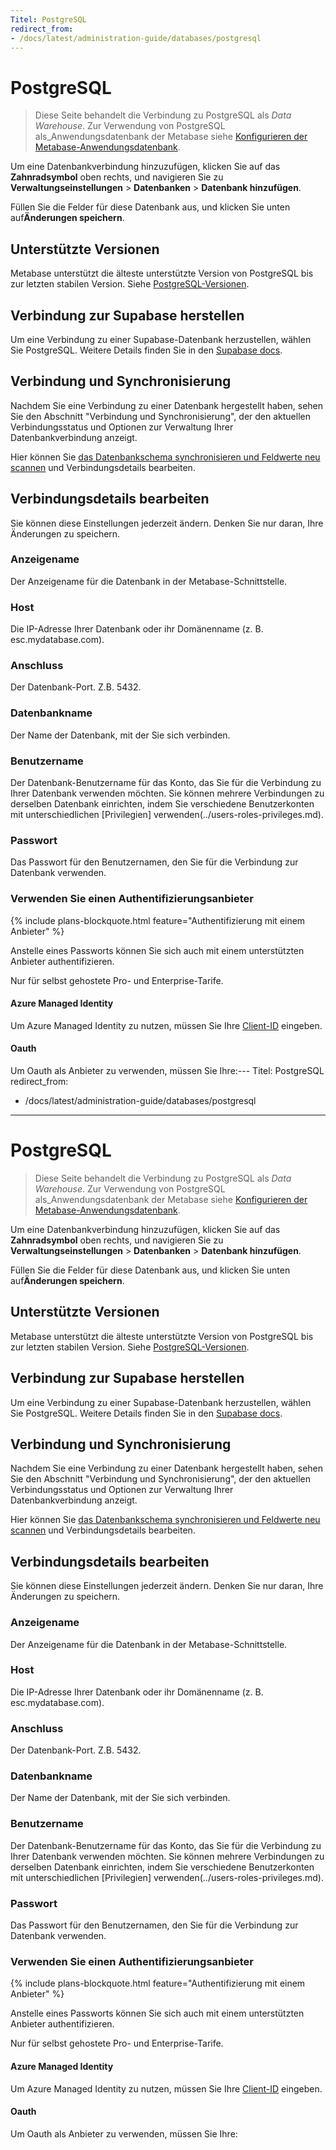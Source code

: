 ```yaml
---
Titel: PostgreSQL
redirect_from:
- /docs/latest/administration-guide/databases/postgresql
---
```



# PostgreSQL


> Diese Seite behandelt die Verbindung zu PostgreSQL als _Data Warehouse_. Zur Verwendung von PostgreSQL als_Anwendungsdatenbank der Metabase siehe [Konfigurieren der Metabase-Anwendungsdatenbank](../../installation-and-operation/configuring-application-database.md).


Um eine Datenbankverbindung hinzuzufügen, klicken Sie auf das **Zahnradsymbol** oben rechts, und navigieren Sie zu **Verwaltungseinstellungen** > **Datenbanken** > **Datenbank hinzufügen**.


Füllen Sie die Felder für diese Datenbank aus, und klicken Sie unten auf**Änderungen speichern**.


## Unterstützte Versionen


Metabase unterstützt die älteste unterstützte Version von PostgreSQL bis zur letzten stabilen Version. Siehe [PostgreSQL-Versionen](https://www.postgresql.org/support/versioning/).


## Verbindung zur Supabase herstellen


Um eine Verbindung zu einer Supabase-Datenbank herzustellen, wählen Sie PostgreSQL. Weitere Details finden Sie in den [Supabase docs](https://supabase.com/docs/guides/database/metabase).


## Verbindung und Synchronisierung


Nachdem Sie eine Verbindung zu einer Datenbank hergestellt haben, sehen Sie den Abschnitt "Verbindung und Synchronisierung", der den aktuellen Verbindungsstatus und Optionen zur Verwaltung Ihrer Datenbankverbindung anzeigt.


Hier können Sie [das Datenbankschema synchronisieren und Feldwerte neu scannen](../sync-scan.md) und Verbindungsdetails bearbeiten.


## Verbindungsdetails bearbeiten


Sie können diese Einstellungen jederzeit ändern. Denken Sie nur daran, Ihre Änderungen zu speichern.


### Anzeigename


Der Anzeigename für die Datenbank in der Metabase-Schnittstelle.


### Host


Die IP-Adresse Ihrer Datenbank oder ihr Domänenname (z. B. esc.mydatabase.com).


### Anschluss


Der Datenbank-Port. Z.B. 5432.


### Datenbankname


Der Name der Datenbank, mit der Sie sich verbinden.


### Benutzername


Der Datenbank-Benutzername für das Konto, das Sie für die Verbindung zu Ihrer Datenbank verwenden möchten. Sie können mehrere Verbindungen zu derselben Datenbank einrichten, indem Sie verschiedene Benutzerkonten mit unterschiedlichen [Privilegien] verwenden(../users-roles-privileges.md).


### Passwort


Das Passwort für den Benutzernamen, den Sie für die Verbindung zur Datenbank verwenden.


### Verwenden Sie einen Authentifizierungsanbieter


{% include plans-blockquote.html feature="Authentifizierung mit einem Anbieter" %}


Anstelle eines Passworts können Sie sich auch mit einem unterstützten Anbieter authentifizieren.


Nur für selbst gehostete Pro- und Enterprise-Tarife.


#### Azure Managed Identity


Um Azure Managed Identity zu nutzen, müssen Sie Ihre [Client-ID](https://learn.microsoft.com/en-us/previous-versions/azure/postgresql/single-server/how-to-connect-with-managed-identity#retrieving-the-access-token-from-azure-instance-metadata-service) eingeben.


#### Oauth


Um Oauth als Anbieter zu verwenden, müssen Sie Ihre:---
Titel: PostgreSQL
redirect_from:
- /docs/latest/administration-guide/databases/postgresql 
---

# PostgreSQL

>  Diese Seite behandelt die Verbindung zu PostgreSQL als _Data Warehouse_. Zur Verwendung von PostgreSQL als_Anwendungsdatenbank der Metabase siehe [Konfigurieren der Metabase-Anwendungsdatenbank](../../installation-and-operation/configuring-application-database.md).

Um eine Datenbankverbindung hinzuzufügen, klicken Sie auf das **Zahnradsymbol** oben rechts, und navigieren Sie zu **Verwaltungseinstellungen** > **Datenbanken** > **Datenbank hinzufügen**.

Füllen Sie die Felder für diese Datenbank aus, und klicken Sie unten auf**Änderungen speichern**.

## Unterstützte Versionen

Metabase unterstützt die älteste unterstützte Version von PostgreSQL bis zur letzten stabilen Version. Siehe [PostgreSQL-Versionen](https://www.postgresql.org/support/versioning/).

## Verbindung zur Supabase herstellen

Um eine Verbindung zu einer Supabase-Datenbank herzustellen, wählen Sie PostgreSQL. Weitere Details finden Sie in den [Supabase docs](https://supabase.com/docs/guides/database/metabase).

## Verbindung und Synchronisierung

Nachdem Sie eine Verbindung zu einer Datenbank hergestellt haben, sehen Sie den Abschnitt "Verbindung und Synchronisierung", der den aktuellen Verbindungsstatus und Optionen zur Verwaltung Ihrer Datenbankverbindung anzeigt.

Hier können Sie [das Datenbankschema synchronisieren und Feldwerte neu scannen](../sync-scan.md) und Verbindungsdetails bearbeiten.

## Verbindungsdetails bearbeiten

Sie können diese Einstellungen jederzeit ändern. Denken Sie nur daran, Ihre Änderungen zu speichern.

### Anzeigename

Der Anzeigename für die Datenbank in der Metabase-Schnittstelle.

### Host

Die IP-Adresse Ihrer Datenbank oder ihr Domänenname (z. B. esc.mydatabase.com).

### Anschluss

Der Datenbank-Port. Z.B. 5432.

### Datenbankname

Der Name der Datenbank, mit der Sie sich verbinden.

### Benutzername

Der Datenbank-Benutzername für das Konto, das Sie für die Verbindung zu Ihrer Datenbank verwenden möchten. Sie können mehrere Verbindungen zu derselben Datenbank einrichten, indem Sie verschiedene Benutzerkonten mit unterschiedlichen [Privilegien] verwenden(../users-roles-privileges.md).

### Passwort

Das Passwort für den Benutzernamen, den Sie für die Verbindung zur Datenbank verwenden.

### Verwenden Sie einen Authentifizierungsanbieter

{% include plans-blockquote.html feature="Authentifizierung mit einem Anbieter" %}

Anstelle eines Passworts können Sie sich auch mit einem unterstützten Anbieter authentifizieren.

Nur für selbst gehostete Pro- und Enterprise-Tarife.

#### Azure Managed Identity

Um Azure Managed Identity zu nutzen, müssen Sie Ihre [Client-ID](https://learn.microsoft.com/en-us/previous-versions/azure/postgresql/single-server/how-to-connect-with-managed-identity#retrieving-the-access-token-from-azure-instance-metadata-service) eingeben.

#### Oauth

Um Oauth als Anbieter zu verwenden, müssen Sie Ihre:

